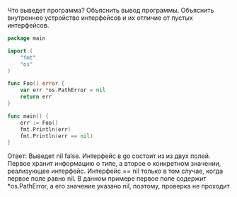 Что выведет программа? Объяснить вывод программы. Объяснить внутреннее устройство интерфейсов и их отличие от пустых интерфейсов.

```go
package main

import (
	"fmt"
	"os"
)

func Foo() error {
	var err *os.PathError = nil
	return err
}

func main() {
	err := Foo()
	fmt.Println(err)
	fmt.Println(err == nil)
}
```

Ответ:
Выведет nil  false.
Интерфейс в go состоит из из двух полей. Первое хранит информацию о типе, а второе о конкретном значении, реализующее интерфейс. Интерфейс == nil только в том случае, когда первое поле равно nil. В данном примере первое поле содержит *os.PathError, а его значение указано nil, поэтому, проверка не проходит
